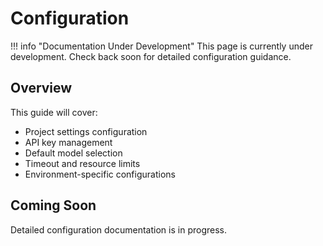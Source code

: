 # Configuration

!!! info "Documentation Under Development"
    This page is currently under development. Check back soon for detailed configuration guidance.

## Overview

This guide will cover:

- Project settings configuration
- API key management
- Default model selection
- Timeout and resource limits
- Environment-specific configurations

## Coming Soon

Detailed configuration documentation is in progress.

